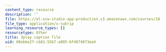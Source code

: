 ```yaml
---
content_type: resource
description: ''
file: https://ol-ocw-studio-app-production.s3.amazonaws.com/courses/18-06sc-linear-algebra-fall-2011/00ebbe27cb815567a0856f4874073ee4_5IGTFgPqlkw.vtt
file_type: application/x-subrip
learning_resource_types: []
resourcetype: Other
title: 3play caption file
uid: 00ebbe27-cb81-5567-a085-6f4874073ee4
---
```

